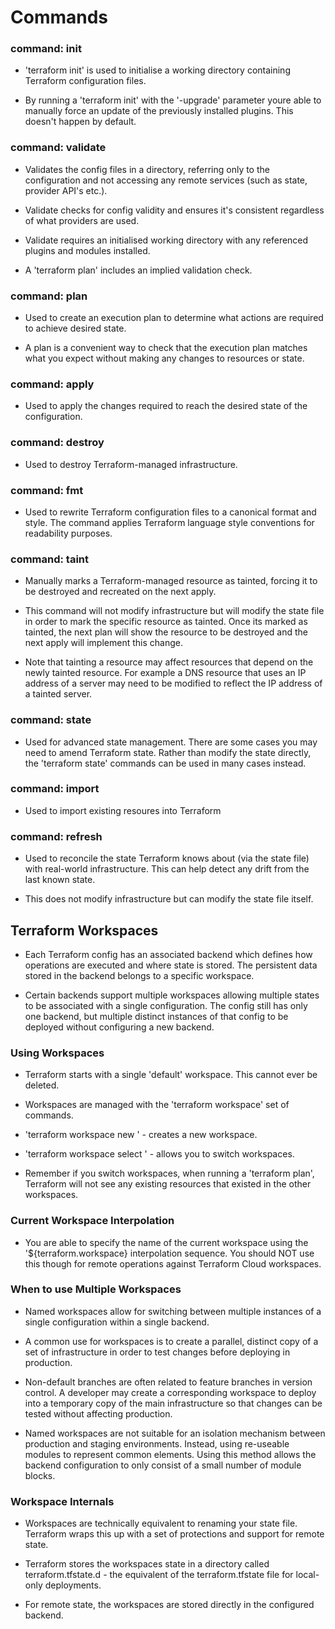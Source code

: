 # Commands

### command: init
- 'terraform init' is used to initialise a working directory containing Terraform configuration files.

- By running a 'terraform init' with the '-upgrade' parameter youre able to manually force an update of the previously installed plugins. This doesn't happen by default.

### command: validate
- Validates the config files in a directory, referring only to the configuration and not accessing any remote services (such as state, provider API's etc.).

- Validate checks for config validity and ensures it's consistent regardless of what providers are used.

- Validate requires an initialised working directory with any referenced plugins and modules installed.

- A 'terraform plan' includes an implied validation check.

### command: plan
- Used to create an execution plan to determine what actions are required to achieve desired state.

- A plan is a convenient way to check that the execution plan matches what you expect without making any changes to resources or state.

### command: apply
- Used to apply the changes required to reach the desired state of the configuration.

### command: destroy
- Used to destroy Terraform-managed infrastructure.

### command: fmt
- Used to rewrite Terraform configuration files to a canonical format and style. The command applies Terraform language style conventions for readability purposes.

### command: taint
- Manually marks a Terraform-managed resource as tainted, forcing it to be destroyed and recreated on the next apply.

- This command will not modify infrastructure but will modify the state file in order to mark the specific resource as tainted. Once its marked as tainted, the next plan will show the resource to be destroyed and the next apply will implement this change.

- Note that tainting a resource may affect resources that depend on the newly tainted resource. For example a DNS resource that uses an IP address of a server may need to be modified to reflect the IP address of a tainted server.

### command: state
- Used for advanced state management. There are some cases you may need to amend Terraform state. Rather than modify the state directly, the 'terraform state' commands can be used in many cases instead.

### command: import
- Used to import existing resoures into Terraform

### command: refresh
- Used to reconcile the state Terraform knows about (via the state file) with real-world infrastructure. This can help detect any drift from the last known state.

- This does not modify infrastructure but can modify the state file itself.


## Terraform Workspaces
- Each Terraform config has an associated backend which defines how operations are executed and where state is stored. The persistent data stored in the backend belongs to a specific workspace.

- Certain backends support multiple workspaces allowing multiple states to be associated with a single configuration. The config still has only one backend, but multiple distinct instances of that config to be deployed without configuring a new backend.

### Using Workspaces
- Terraform starts with a single 'default' workspace. This cannot ever be deleted. 

- Workspaces are managed with the 'terraform workspace' set of commands.

- 'terraform workspace new <name>' - creates a new workspace.
- 'terraform workspace select <name>' - allows you to switch workspaces.

- Remember if you switch workspaces, when running a 'terraform plan', Terraform will not see any existing resources that existed in the other workspaces.

### Current Workspace Interpolation
- You are able to specify the name of the current workspace using the '${terraform.workspace} interpolation sequence. You should NOT use this though for remote operations against Terraform Cloud workspaces.

### When to use Multiple Workspaces
- Named workspaces allow for switching between multiple instances of a single configuration within a single backend. 

- A common use for workspaces is to create a parallel, distinct copy of a set of infrastructure in order to test changes before deploying in production.

- Non-default branches are often related to feature branches in version control. A developer may create a corresponding workspace to deploy into a temporary copy of the main infrastructure so that changes can be tested without affecting production.

- Named workspaces are not suitable for an isolation mechanism between production and staging environments. Instead, using re-useable modules to represent common elements. Using this method allows the backend configuration to only consist of a small number of module blocks.

### Workspace Internals
- Workspaces are technically equivalent to renaming your state file. Terraform wraps this up with a set of protections and support for remote state.

- Terraform stores the workspaces state in a directory called terraform.tfstate.d - the equivalent of the terraform.tfstate file for local-only deployments.

- For remote state, the workspaces are stored directly in the configured backend.